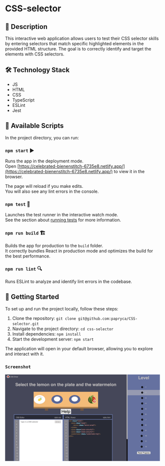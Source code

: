 # CSS-selector

## 📝 Description

This interactive web application allows users to test their CSS selector skills by entering selectors that match specific highlighted elements in the provided HTML structure. The goal is to correctly identify and target the elements with CSS selectors.

## 🛠️ Technology Stack

- JS
- HTML
- CSS
- TypeScript 
- ESLint 
- Jest 

## 📜 Available Scripts

In the project directory, you can run:

### `npm start` ▶️

Runs the app in the deployment  mode.\
Open [https://celebrated-bienenstitch-6735e8.netlify.app/](https://celebrated-bienenstitch-6735e8.netlify.app/) to view it in the browser.

The page will reload if you make edits.\
You will also see any lint errors in the console.

### `npm test` 🧪

Launches the test runner in the interactive watch mode.\
See the section about [running tests](https://facebook.github.io/create-react-app/docs/running-tests) for more information.

### `npm run build` 🏗️

Builds the app for production to the `build` folder.\
It correctly bundles React in production mode and optimizes the build for the best performance.

### `npm run lint` 🔍

Runs ESLint to analyze and identify lint errors in the codebase.

## 🚀 Getting Started

To set up and run the project locally, follow these steps:

1. Clone the repository: `git clone git@github.com:papryca/CSS-selector.git`
2. Navigate to the project directory: `cd css-selector`
3. Install dependencies: `npm install`
4. Start the development server: `npm start`

The application will open in your default browser, allowing you to explore and interact with it.

### `Screenshot`

![Keyboard:](docs/css_selector.png)
